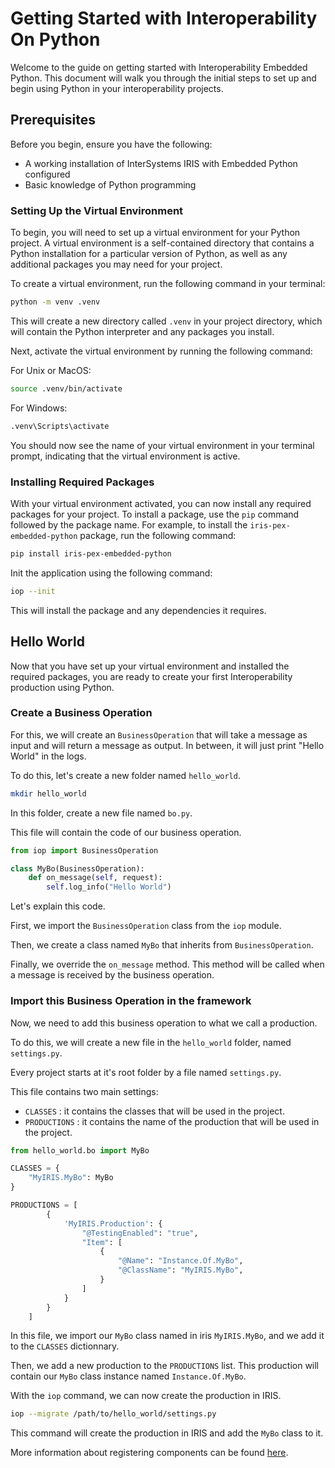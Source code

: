 # Getting Started with Interoperability On Python

Welcome to the guide on getting started with Interoperability Embedded Python. This document will walk you through the initial steps to set up and begin using Python in your interoperability projects.

## Prerequisites

Before you begin, ensure you have the following:

- A working installation of InterSystems IRIS with Embedded Python configured
- Basic knowledge of Python programming

### Setting Up the Virtual Environment

To begin, you will need to set up a virtual environment for your Python project. A virtual environment is a self-contained directory that contains a Python installation for a particular version of Python, as well as any additional packages you may need for your project.

To create a virtual environment, run the following command in your terminal:

```bash
python -m venv .venv
```

This will create a new directory called `.venv` in your project directory, which will contain the Python interpreter and any packages you install.

Next, activate the virtual environment by running the following command:

For Unix or MacOS:

```bash
source .venv/bin/activate
```

For Windows:

```bash
.venv\Scripts\activate
```

You should now see the name of your virtual environment in your terminal prompt, indicating that the virtual environment is active.

### Installing Required Packages

With your virtual environment activated, you can now install any required packages for your project. To install a package, use the `pip` command followed by the package name. For example, to install the `iris-pex-embedded-python` package, run the following command:

```bash
pip install iris-pex-embedded-python
```

Init the application using the following command:

```bash
iop --init
```

This will install the package and any dependencies it requires.

## Hello World

Now that you have set up your virtual environment and installed the required packages, you are ready to create your first Interoperability production using Python.

### Create a Business Operation

For this, we will create an `BusinessOperation` that will take a message as input and will return a message as output. In between, it will just print "Hello World" in the logs.

To do this, let's create a new folder named `hello_world`.

```bash
mkdir hello_world
```

In this folder, create a new file named `bo.py`.

This file will contain the code of our business operation.

```python
from iop import BusinessOperation

class MyBo(BusinessOperation):
    def on_message(self, request):
        self.log_info("Hello World")
```

Let's explain this code.

First, we import the `BusinessOperation` class from the `iop` module.

Then, we create a class named `MyBo` that inherits from `BusinessOperation`.

Finally, we override the `on_message` method. This method will be called when a message is received by the business operation.

### Import this Business Operation in the framework

Now, we need to add this business operation to what we call a production.

To do this, we will create a new file in the `hello_world` folder, named `settings.py`.

Every project starts at it's root folder by a file named `settings.py`. 

This file contains two main settings:

- `CLASSES` : it contains the classes that will be used in the project.
- `PRODUCTIONS` : it contains the name of the production that will be used in the project.

```python
from hello_world.bo import MyBo

CLASSES = {
    "MyIRIS.MyBo": MyBo
}

PRODUCTIONS = [
        {
            'MyIRIS.Production': {
                "@TestingEnabled": "true",
                "Item": [
                    {
                        "@Name": "Instance.Of.MyBo",
                        "@ClassName": "MyIRIS.MyBo",
                    }
                ]
            }
        } 
    ]
```

In this file, we import our `MyBo` class named in iris `MyIRIS.MyBo`, and we add it to the `CLASSES` dictionnary.

Then, we add a new production to the `PRODUCTIONS` list. This production will contain our `MyBo` class instance named `Instance.Of.MyBo`.

With the `iop` command, we can now create the production in IRIS.

```bash
iop --migrate /path/to/hello_world/settings.py
```

This command will create the production in IRIS and add the `MyBo` class to it.

More information about registering components can be found [here](register-component.md).
